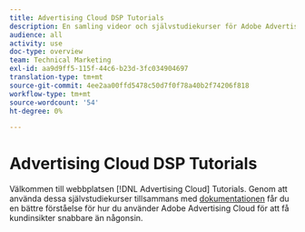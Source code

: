 ```yaml
---
title: Advertising Cloud DSP Tutorials
description: En samling videor och självstudiekurser för Adobe Advertising Cloud.
audience: all
activity: use
doc-type: overview
team: Technical Marketing
exl-id: aa9d9ff5-115f-44c6-b23d-3fc034904697
translation-type: tm+mt
source-git-commit: 4ee2aa00ffd5478c50d7f0f78a40b2f74206f818
workflow-type: tm+mt
source-wordcount: '54'
ht-degree: 0%

---
```


# Advertising Cloud DSP Tutorials

Välkommen till webbplatsen [!DNL Advertising Cloud] Tutorials. Genom att använda dessa självstudiekurser tillsammans med [dokumentationen](https://helpx.adobe.com/support/advertising-cloud.html) får du en bättre förståelse för hur du använder Adobe Advertising Cloud för att få kundinsikter snabbare än någonsin.

<!--
See other -learn tutorials landing pages to get ideas for additional content
-->
